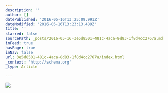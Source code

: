 ```yaml
---
description: ''
author: []
datePublished: '2016-05-16T13:25:09.991Z'
dateModified: '2016-05-16T13:23:13.489Z'
title: ''
starred: false
sourcePath: _posts/2016-05-16-3e5d8501-481c-4aca-8d83-1f8d4cc2767a.md
inFeed: true
hasPage: true
inNav: false
url: 3e5d8501-481c-4aca-8d83-1f8d4cc2767a/index.html
_context: 'http://schema.org'
_type: Article

---
```

![](https://the-grid-user-content.s3-us-west-2.amazonaws.com/21181f3a-c15c-4965-8fa6-4c171e98e1ea.jpg)